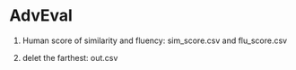 # AdvEval

1. Human score of similarity and fluency: sim_score.csv and flu_score.csv

2. delet the farthest: out.csv
